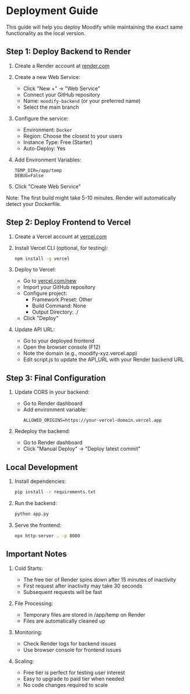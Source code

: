 # Deployment Guide

This guide will help you deploy Moodify while maintaining the exact same functionality as the local version.

## Step 1: Deploy Backend to Render

1. Create a Render account at [render.com](https://render.com)

2. Create a new Web Service:
   - Click "New +" → "Web Service"
   - Connect your GitHub repository
   - Name: `moodify-backend` (or your preferred name)
   - Select the main branch

3. Configure the service:
   - Environment: `Docker`
   - Region: Choose the closest to your users
   - Instance Type: Free (Starter)
   - Auto-Deploy: Yes

4. Add Environment Variables:
   ```
   TEMP_DIR=/app/temp
   DEBUG=False
   ```

5. Click "Create Web Service"

Note: The first build might take 5-10 minutes. Render will automatically detect your Dockerfile.

## Step 2: Deploy Frontend to Vercel

1. Create a Vercel account at [vercel.com](https://vercel.com)

2. Install Vercel CLI (optional, for testing):
   ```bash
   npm install -g vercel
   ```

3. Deploy to Vercel:
   - Go to [vercel.com/new](https://vercel.com/new)
   - Import your GitHub repository
   - Configure project:
     - Framework Preset: Other
     - Build Command: None
     - Output Directory: ./
   - Click "Deploy"

4. Update API URL:
   - Go to your deployed frontend
   - Open the browser console (F12)
   - Note the domain (e.g., moodify-xyz.vercel.app)
   - Edit script.js to update the API_URL with your Render backend URL

## Step 3: Final Configuration

1. Update CORS in your backend:
   - Go to Render dashboard
   - Add environment variable:
     ```
     ALLOWED_ORIGINS=https://your-vercel-domain.vercel.app
     ```

2. Redeploy the backend:
   - Go to Render dashboard
   - Click "Manual Deploy" → "Deploy latest commit"

## Local Development

1. Install dependencies:
   ```bash
   pip install -r requirements.txt
   ```

2. Run the backend:
   ```bash
   python app.py
   ```

3. Serve the frontend:
   ```bash
   npx http-server . -p 8080
   ```

## Important Notes

1. Cold Starts:
   - The free tier of Render spins down after 15 minutes of inactivity
   - First request after inactivity may take 30 seconds
   - Subsequent requests will be fast

2. File Processing:
   - Temporary files are stored in /app/temp on Render
   - Files are automatically cleaned up

3. Monitoring:
   - Check Render logs for backend issues
   - Use browser console for frontend issues

4. Scaling:
   - Free tier is perfect for testing user interest
   - Easy to upgrade to paid tier when needed
   - No code changes required to scale

